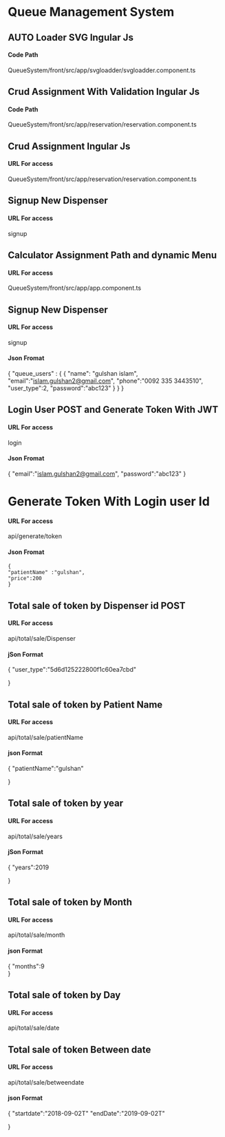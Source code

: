 
# Queue Management System 


##  AUTO Loader SVG  Ingular Js 

#### Code Path

QueueSystem/front/src/app/svgloadder/svgloadder.component.ts



##  Crud  Assignment With Validation Ingular Js 

#### Code Path 

QueueSystem/front/src/app/reservation/reservation.component.ts



##  Crud  Assignment Ingular Js 

#### URL For access 

QueueSystem/front/src/app/reservation/reservation.component.ts



## Signup New Dispenser 
  

#### URL For access 


signup


##  Calculator Assignment Path and dynamic Menu 

#### URL For access 

QueueSystem/front/src/app/app.component.ts



## Signup New Dispenser 
  

#### URL For access 


signup


#### Json Fromat


{
	"queue_users" :
	{
		{
			"name": "gulshan islam",
			"email":"islam.gulshan2@gmail.com",
			"phone":"0092 335 3443510",
			"user_type":2,
			"password":"abc123"
		}
	}
}




## Login User POST and Generate Token With JWT 
  

#### URL For access 


login


#### Json Fromat

{
	"email":"islam.gulshan2@gmail.com",
	"password":"abc123"
}


# Generate  Token With Login user Id 

#### URL For access 


api/generate/token


#### Json Fromat

	{
	"patientName" :"gulshan",
	"price":200 
	}


##  Total sale of token by Dispenser id POST
  

#### URL For access 


api/total/sale/Dispenser

#### jSon Format

{
		"user_type":"5d6d125222800f1c60ea7cbd"
	
}


##  Total sale of token by Patient Name
  

#### URL For access 


api/total/sale/patientName

#### json Format

{
		"patientName":"gulshan"
	
}



 ##  Total sale of token by year 
  

#### URL For access 


api/total/sale/years

#### jSon Format

{
		"years":2019
	
}


##  Total sale of token by  Month 
  
#### URL For access 


api/total/sale/month

#### json Format

{
		"months":9	
}


##  Total sale of token  by Day 
  

#### URL For access 


api/total/sale/date


##  Total sale of token Between date  
  

#### URL For access 


api/total/sale/betweendate

#### json Format

{
		"startdate":"2018-09-02T"
		"endDate":"2019-09-02T"
	
}



 

 
















